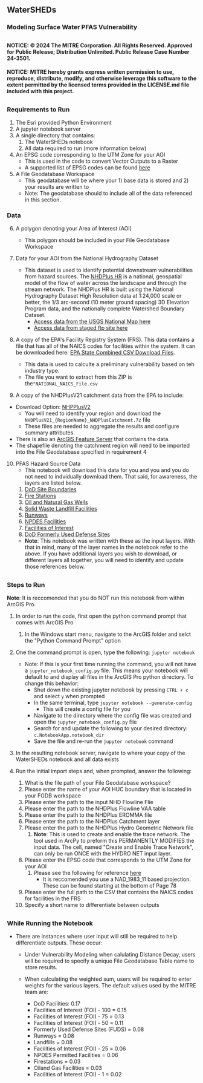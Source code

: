 ## WaterSHEDs

### Modeling Surface Water PFAS Vulnerability 
##
#### NOTICE: © 2024 The MITRE Corporation. All Rights Reserved. Approved for Public Release; Distribution Unlimited. Public Release Case Number 24-3501.
 
#### NOTICE: MITRE hereby grants express written permission to use, reproduce, distribute, modify, and otherwise leverage this software to the extent permitted by the licensed terms provided in the LICENSE.md file included with this project.


##

### Requirements to Run 
1. The Esri provided Python Environment 
2. A jupyter notebook server 
3. A single directory that contains: 
   1. The WaterSHEDs notebook
   2. All data required to run (more information below)
4. An EPSG code corresponding to the UTM Zone for your AOI 
   - This is used in the code to convert Vector Outputs to a Raster
   - A supported list of EPSG codes can be found [here](https://pro.arcgis.com/en/pro-app/latest/arcpy/classes/pdf/projected_coordinate_systems.pdf)
5. A File Geodatabase Workspace
   - This geodatabase will be where your 1) base data is stored and 2) your results are written to
   - Note: The geodatabase should to include all of the data referenced in this section. 

### Data
6. A polygon denoting your Area of Interest (AOI) 
   - This polygon should be included in your File Geodatabase Workspace
7. Data for your AOI from the National Hydrography Dataset 
   - This dataset is used to identify potential downstream vulnerabilities from hazard sources. The [NHDPlus HR](https://hydro.nationalmap.gov/arcgis/rest/services/NHDPlus_HR/MapServer) is a national, geospatial model of the flow of water across the landscape and through the stream network. The NHDPlus HR is built using the National Hydrography Dataset High Resolution data at 1:24,000 scale or better, the 1/3 arc-second (10 meter ground spacing) 3D Elevation Program data, and the nationally complete Watershed Boundary Dataset.  
       - [Access data from the USGS National Map here](https://www.epa.gov/waterdata/get-nhdplus-national-hydrography-dataset-plus-data#NHDPlusV2Map)
       - [Access data from staged ftp site here](https://prd-tnm.s3.amazonaws.com/index.html?prefix=StagedProducts/Hydrography/NHDPlusHR/Beta/GDB/)

8.  A copy of the EPA's Facility Registry System (FRS). This data contains a file that has all of the NAICS codes for facilities within the system.  It can be downloaded here:  [EPA State Combined CSV Download Files](https://ordsext.epa.gov/FLA/www3/state_files/national_combined.zip). 
    -  This data is used to calculte a preliminary vulnerability based on teh industry type. 
    -  The file you want to extract from this ZIP is the`"NATIONAL_NAICS_File.csv`

9.  A copy of the NHDPlusV21 catchment data from the EPA to include: 
   -  Download Option: [NHPPlusV2](https://www.epa.gov/waterdata/get-nhdplus-national-hydrography-dataset-plus-data#v2datamap) 
      - You will need to identify your region and download the `NHDPlusV21_{RegionName}_NHDPlusCatchment.7z` file
      - These files are needed to aggregate the results and configure summary attributes. 
   - There is also an [ArcGIS Feature Server](https://services.arcgis.com/P3ePLMYs2RVChkJx/arcgis/rest/services/NHDPlusV21/FeatureServer) that contains the data. 
   - The shapefile denoting the catchment region will need to be imported into the File Geodatabase specified in requirement 4

10. PFAS Hazard Source Data
    - This notebook will download this data for you and you and you do not need to indvidually download them. That said, for awareness, the layers are listed below.
    1.  [DoD Site Boundaries](https://services7.arcgis.com/n1YM8pTrFmm7L4hs/arcgis/rest/services/mirta/FeatureServer/1)
    2.  [Fire Stations](https://carto.nationalmap.gov/arcgis/rest/services/structures/MapServer/51)
    3.  [Oil and Natural Gas Wells](https://services7.arcgis.com/FGr1D95XCGALKXqM/ArcGIS/rest/services/Oil_Wells/FeatureServer/0)
    4.  [Solid Waste Landfill Facilities](https://services.arcgis.com/cJ9YHowT8TU7DUyn/arcgis/rest/services/EPA_Disaster_Debris_Recovery_Data/FeatureServer/0)
    5.  [Runways](https://services6.arcgis.com/ssFJjBXIUyZDrSYZ/arcgis/rest/services/Runways/FeatureServer/0)
    6.  [NPDES Facilities](https://services.arcgis.com/cJ9YHowT8TU7DUyn/arcgis/rest/services/oeca__echo__npdes_facilities_outfalls/FeatureServer/0)
    7.  [Facilities of Interest](https://services.arcgis.com/cJ9YHowT8TU7DUyn/ArcGIS/rest/services/FRS_INTERESTS/FeatureServer/0)
    8.  [DoD Formerly Used Defense Sites](https://services7.arcgis.com/n1YM8pTrFmm7L4hs/ArcGIS/rest/services/FUDS_property_areas/FeatureServer/0)
    - **Note**: This notebook was written with these as the input layers.  With that in mind, many of the layer names in the notebook refer to the above. If you have additional layers you wish to download, or different layers all together, you will need to identify and update those references below. 

##
### Steps to Run 
**Note**: It is reccomended that you do NOT run this notebook from within ArcGIS Pro. 
1. In order to run the code, first open the python command prompt that comes with ArcGIS Pro
   1. In the Windows start menu, navigate to the ArcGIS folder and selct the "Python Command Prompt" option

2. One the command prompt is open, type the following: `jupyter notebook` 
   - Note: If this is your first time running the command, you will not have a `jupyter_notebook_config.py` file.  This means your notebook will default to and display all files in the ArcGIS Pro python directory.  To change this behavior: 
     -  Shut down the existing jupyter notebook by pressing `CTRL + c` and select `y` when prompted
     -  In the same terminal, type `jupyter notebook --generate-config` 
        -  This will create a config file for you
     -  Navigate to the directory where the config file was created and open the `jupyter_notebook_config.py` file
     -  Search for and update the following to your desired directory: `c.NotebookApp.notebook_dir`
     -  Save the file and re-run the `jupyter notebook` command

3. In the resulting notebook server, navigate to where your copy of the WaterSHEDs notebook and all data exists
   
4. Run the initial import steps and, when prompted, answer the following: 
   1. What is the file path of your File Geodatabase workspace? 
   2. Please enter the name of your AOI HUC boundary that is located in your FGDB workspace
   3. Please enter the path to the input NHD Flowline Flie
   4. Please enter the path to the NHDPlus Flowline VAA table
   5. Please enter the path to the NHDPlus EROMMA file
   6. Please enter the path to the NHDPlus Catchment layer
   7. Please enter the path to the NHDPlus Hydro Geometric Network file
      1. **Note**: This is used to create and enable the trace network. The tool used in ArcPy to preform this PERMANENTLY MODIFIES the input data. The cell, named "Create and Enable Trace Network", can only be run ONCE with the HYDRO NET input layer. 
   8. Please enter the EPSG code that corresponds to the UTM Zone for your AOI
      1. Please see the following for reference [here](https://pro.arcgis.com/en/pro-app/latest/arcpy/classes/pdf/projected_coordinate_systems.pdf)
         - It is reccomended you use a NAD_1983_11 based projection. These can be found starting at the bottom of Page 78
   9.  Please enter the full path to the CSV that contains the NAICS codes for facilities in the FRS
   10. Specify a short name to differentiate between outputs 
##
### While Running the Notebook
- There are instances where user input will still be required to help differentiate outputs. These occur: 
  - Under Vulnerability Modeling when calulating Distance Decay, users will be required to specify a unique File Geodatabase Table name to store results.
  - When calculating the weighted sum, users will be required to enter weights for the various layers.  The default values used by the MITRE team are: 
  
     -    DoD Facilities: 0.17
     -    Facilities of Interest (FOI) - 100 = 0.15
     -    Facilities of Interest (FOI) - 75 = 0.13
     -    Facilities of Interest (FOI) - 50 = 0.11
     -    Formerly Used Defense Sites (FUDS) = 0.08
     -    Runways = 0.08
     -    Landfills = 0.08 
     -    Facilities of Interest (FOI) - 25 = 0.06 
     -    NPDES Permitted Facilities = 0.06 
     -    Firestations = 0.03
     -    Oiland Gas Facilities = 0.03
     -    Facilities of Interest (FOI) - 1 = 0.02
     
     